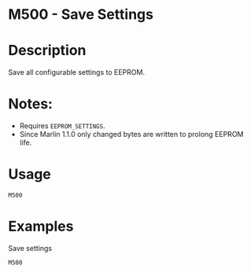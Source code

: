 # M500 - Save Settings

# Description
Save all configurable settings to EEPROM.

# Notes:
  - Requires `EEPROM_SETTINGS`.
  - Since Marlin 1.1.0 only changed bytes are written to prolong EEPROM life.
# Usage
`M500`

# Examples
Save settings
```
M500
```